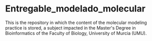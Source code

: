 # Entregable_modelado_molecular
This is the repository in which the content of the molecular modeling practice is stored, a subject impacted in the Master's Degree in Bioinformatics of the Faculty of Biology, University of Murcia (UMU).
